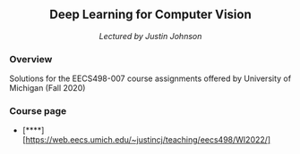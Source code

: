 <h2 align="center">Deep Learning for Computer Vision</h1>
<p align="center"><i>Lectured by Justin Johnson</i></p>

### Overview
Solutions for the EECS498-007 course assignments offered by University of Michigan (Fall 2020)

### Course page
* [****][https://web.eecs.umich.edu/~justincj/teaching/eecs498/WI2022/]
